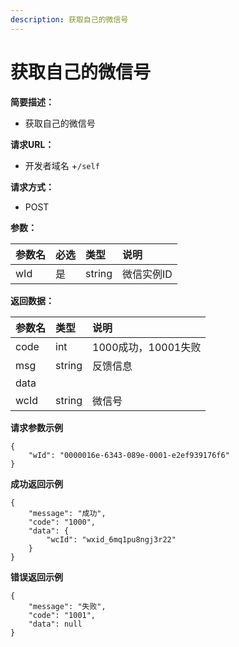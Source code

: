 ```yaml
---
description: 获取自己的微信号
---
```


# 获取自己的微信号

**简要描述：**

* 获取自己的微信号

**请求URL：**

* 开发者域名 +`/self`

**请求方式：**

* POST

**参数：**

| 参数名 | 必选 | 类型 | 说明 |
| :--- | :--- | :--- | :--- |
| wId | 是 | string | 微信实例ID |

**返回数据：**

| 参数名 | 类型 | 说明 |
| :--- | :--- | :--- |
| code | int | 1000成功，10001失败 |
| msg | string | 反馈信息 |
| data |  |  |
| wcId | string | 微信号 |

**请求参数示例**

```text
{
    "wId": "0000016e-6343-089e-0001-e2ef939176f6"
}
```

**成功返回示例**

```text
{
    "message": "成功",
    "code": "1000",
    "data": {
        "wcId": "wxid_6mq1pu8ngj3r22"
    }
}
```

**错误返回示例**

```text
{
    "message": "失败",
    "code": "1001",
    "data": null
}
```

